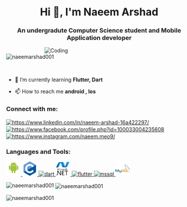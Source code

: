 <h1 align="center">Hi 👋, I'm Naeem Arshad</h1>
<h3 align="center">An undergradute Computer Science student and Mobile Application developer</h3>
<img align="right" alt="Coding" width="400" src="https://cdn.dribbble.com/users/1162077/screenshots/3848914/programmer.gif">

<p align="left"> <img src="https://komarev.com/ghpvc/?username=naeemarshad001&label=Profile%20views&color=0e75b6&style=flat" alt="naeemarshad001" /> </p>

<p align="left"> <a href="https://twitter.com/" target="blank"><img src="https://img.shields.io/twitter/follow/?logo=twitter&style=for-the-badge" alt="" /></a> </p>

- 🌱 I’m currently learning **Flutter, Dart**

- 📫 How to reach me **android , Ios**

<h3 align="left">Connect with me:</h3>
<p align="left">
<a href="https://linkedin.com/in/https://www.linkedin.com/in/naeem-arshad-16a422297/" target="blank"><img align="center" src="https://raw.githubusercontent.com/rahuldkjain/github-profile-readme-generator/master/src/images/icons/Social/linked-in-alt.svg" alt="https://www.linkedin.com/in/naeem-arshad-16a422297/" height="30" width="40" /></a>
<a href="https://fb.com/https://www.facebook.com/profile.php?id=100033004235608" target="blank"><img align="center" src="https://raw.githubusercontent.com/rahuldkjain/github-profile-readme-generator/master/src/images/icons/Social/facebook.svg" alt="https://www.facebook.com/profile.php?id=100033004235608" height="30" width="40" /></a>
<a href="https://instagram.com/https://www.instagram.com/naeem.meo9/" target="blank"><img align="center" src="https://raw.githubusercontent.com/rahuldkjain/github-profile-readme-generator/master/src/images/icons/Social/instagram.svg" alt="https://www.instagram.com/naeem.meo9/" height="30" width="40" /></a>
</p>

<h3 align="left">Languages and Tools:</h3>
<p align="left"> <a href="https://developer.android.com" target="_blank" rel="noreferrer"> <img src="https://raw.githubusercontent.com/devicons/devicon/master/icons/android/android-original-wordmark.svg" alt="android" width="40" height="40"/> </a> <a href="https://www.cprogramming.com/" target="_blank" rel="noreferrer"> <img src="https://raw.githubusercontent.com/devicons/devicon/master/icons/c/c-original.svg" alt="c" width="40" height="40"/> </a> <a href="https://dart.dev" target="_blank" rel="noreferrer"> <img src="https://www.vectorlogo.zone/logos/dartlang/dartlang-icon.svg" alt="dart" width="40" height="40"/> </a> <a href="https://dotnet.microsoft.com/" target="_blank" rel="noreferrer"> <img src="https://raw.githubusercontent.com/devicons/devicon/master/icons/dot-net/dot-net-original-wordmark.svg" alt="dotnet" width="40" height="40"/> </a> <a href="https://flutter.dev" target="_blank" rel="noreferrer"> <img src="https://www.vectorlogo.zone/logos/flutterio/flutterio-icon.svg" alt="flutter" width="40" height="40"/> </a> <a href="https://www.microsoft.com/en-us/sql-server" target="_blank" rel="noreferrer"> <img src="https://www.svgrepo.com/show/303229/microsoft-sql-server-logo.svg" alt="mssql" width="40" height="40"/> </a> <a href="https://www.mysql.com/" target="_blank" rel="noreferrer"> <img src="https://raw.githubusercontent.com/devicons/devicon/master/icons/mysql/mysql-original-wordmark.svg" alt="mysql" width="40" height="40"/> </a> </p>

<p><img align="left" src="https://github-readme-stats.vercel.app/api/top-langs?username=naeemarshad001&show_icons=true&locale=en&layout=compact" alt="naeemarshad001" /></p>

<p>&nbsp;<img align="center" src="https://github-readme-stats.vercel.app/api?username=naeemarshad001&show_icons=true&locale=en" alt="naeemarshad001" /></p>

<p><img align="center" src="https://github-readme-streak-stats.herokuapp.com/?user=naeemarshad001&" alt="naeemarshad001" /></p>
